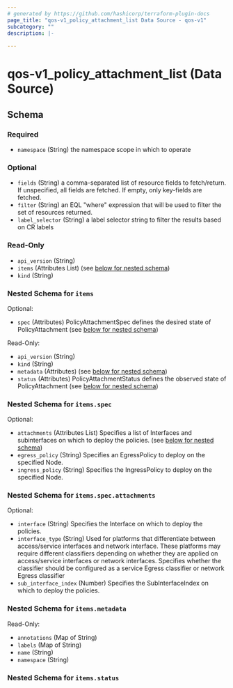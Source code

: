 ```yaml
---
# generated by https://github.com/hashicorp/terraform-plugin-docs
page_title: "qos-v1_policy_attachment_list Data Source - qos-v1"
subcategory: ""
description: |-
  
---
```


# qos-v1_policy_attachment_list (Data Source)





<!-- schema generated by tfplugindocs -->
## Schema

### Required

- `namespace` (String) the namespace scope in which to operate

### Optional

- `fields` (String) a comma-separated list of resource fields to fetch/return.  If unspecified, all fields are fetched.  If empty, only key-fields are fetched.
- `filter` (String) an EQL "where" expression that will be used to filter the set of resources returned.
- `label_selector` (String) a label selector string to filter the results based on CR labels

### Read-Only

- `api_version` (String)
- `items` (Attributes List) (see [below for nested schema](#nestedatt--items))
- `kind` (String)

<a id="nestedatt--items"></a>
### Nested Schema for `items`

Optional:

- `spec` (Attributes) PolicyAttachmentSpec defines the desired state of PolicyAttachment (see [below for nested schema](#nestedatt--items--spec))

Read-Only:

- `api_version` (String)
- `kind` (String)
- `metadata` (Attributes) (see [below for nested schema](#nestedatt--items--metadata))
- `status` (Attributes) PolicyAttachmentStatus defines the observed state of PolicyAttachment (see [below for nested schema](#nestedatt--items--status))

<a id="nestedatt--items--spec"></a>
### Nested Schema for `items.spec`

Optional:

- `attachments` (Attributes List) Specifies a list of Interfaces and subinterfaces on which to deploy the policies. (see [below for nested schema](#nestedatt--items--spec--attachments))
- `egress_policy` (String) Specifies an EgressPolicy to deploy on the specified Node.
- `ingress_policy` (String) Specifies the IngressPolicy to deploy on the specified Node.

<a id="nestedatt--items--spec--attachments"></a>
### Nested Schema for `items.spec.attachments`

Optional:

- `interface` (String) Specifies the Interface on which to deploy the policies.
- `interface_type` (String) Used for platforms that differentiate between access/service interfaces and network interface.  These platforms may require different classifiers depending on whether they are applied on access/service interfaces or network interfaces.  Specifies whether the classifier should be configured as a service Egress classifier or network Egress classifier
- `sub_interface_index` (Number) Specifies the SubInterfaceIndex on which to deploy the policies.



<a id="nestedatt--items--metadata"></a>
### Nested Schema for `items.metadata`

Read-Only:

- `annotations` (Map of String)
- `labels` (Map of String)
- `name` (String)
- `namespace` (String)


<a id="nestedatt--items--status"></a>
### Nested Schema for `items.status`
